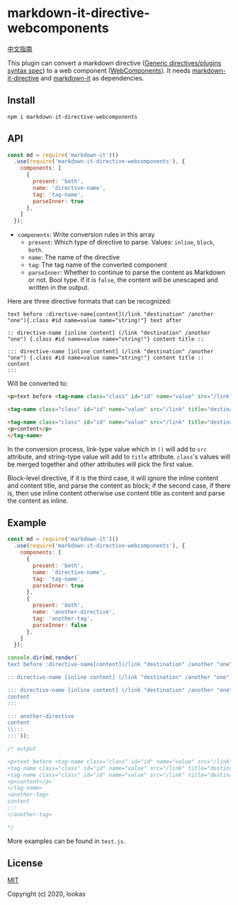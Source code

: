 # markdown-it-directive-webcomponents

[中文指南](README.zh.md)

This plugin can convert a markdown directive ([Generic directives/plugins syntax spec](https://talk.commonmark.org/t/generic-directives-plugins-syntax/444)) to a web component ([WebComponents](https://developer.mozilla.org/en-US/docs/Web/Web_Components)). It needs [markdown-it-directive](https://github.com/hilookas/markdown-it-directive) and [markdown-it](https://github.com/markdown-it/markdown-it) as dependencies.

## Install

`npm i markdown-it-directive-webcomponents`

## API

```javascript
const md = require('markdown-it')()
  .use(require('markdown-it-directive-webcomponents'), {
    components: [
      {
        present: 'both',
        name: 'directive-name',
        tag: 'tag-name',
        parseInner: true
      },
    ]
  });
```

- `components`: Write conversion rules in this array
  - `present`: Which type of directive to parse. Values: `inline`, `block`, `both`.
  - `name`: The name of the directive
  - `tag`: The tag name of the converted component
  - `parseInner`: Whether to continue to parse the content as Markdown or not. Bool type. if it is `false`, the content will be unescaped and written in the output.

Here are three directive formats that can be recognized:

```text
text before :directive-name[content](/link "destination" /another "one"){.class #id name=value name="string!"} text after

:: directive-name [inline content] (/link "destination" /another "one") {.class #id name=value name="string!"} content title ::

::: directive-name [inline content] (/link "destination" /another "one") {.class #id name=value name="string!"} content title ::
content
:::
```

Will be converted to:

```html
<p>text before <tag-name class="class" id="id" name="value" src="/link" title="destination">content</tag-name> text after</p>

<tag-name class="class" id="id" name="value" src="/link" title="destination">inline content</tag-name>

<tag-name class="class" id="id" name="value" src="/link" title="destination">
<p>content</p>
</tag-name>
```

In the conversion process, link-type value which in `()` will add to `src` attribute, and string-type value will add to `title` attribute. `class`'s values will be merged together and other attributes will pick the first value.

Block-level directive, if it is the third case, it will ignore the inline content and content title, and parse the content as block; if the second case, if there is, then use inline content otherwise use content title as content and parse the content as inline.

## Example

```javascript
const md = require('markdown-it')()
  .use(require('markdown-it-directive-webcomponents'), {
    components: [
      {
        present: 'both',
        name: 'directive-name',
        tag: 'tag-name',
        parseInner: true
      },
      {
        present: 'both',
        name: 'another-directive',
        tag: 'another-tag',
        parseInner: false
      },
    ]
  });

console.dir(md.render(`
text before :directive-name[content](/link "destination" /another "one"){.class #id name=value name="string!"} text after

:: directive-name [inline content] (/link "destination" /another "one") {.class #id name=value name="string!"} content title ::

::: directive-name [inline content] (/link "destination" /another "one") {.class #id name=value name="string!"} content title ::
content
:::

::: another-directive
content
\\:::
:::`));

/* output

<p>text before <tag-name class="class" id="id" name="value" src="/link" title="destination">content</tag-name> text after</p>
<tag-name class="class" id="id" name="value" src="/link" title="destination">inline content</tag-name>
<tag-name class="class" id="id" name="value" src="/link" title="destination">
<p>content</p>
</tag-name>
<another-tag>
content
:::
</another-tag>

*/
```

More examples can be found in `test.js`.

## License

[MIT](http://opensource.org/licenses/MIT)

Copyright (c) 2020, lookas